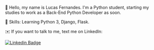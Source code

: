 🤠 Hello, my name is Lucas Fernandes. I'm a Python student, starting my studies to work as a Back-End Python Developer as soon.

🧠 Skills: Learning Python 3, Django, Flask.

✉️ If you want to talk to me, text me on LinkedIn:

[![Linkedin Badge](https://img.shields.io/badge/-LinkedIn-blue?style=flat-square&logo=Linkedin&logoColor=white&link=https://www.linkedin.com/in/lucastafer/)](https://www.linkedin.com/in/lucastafer/)
